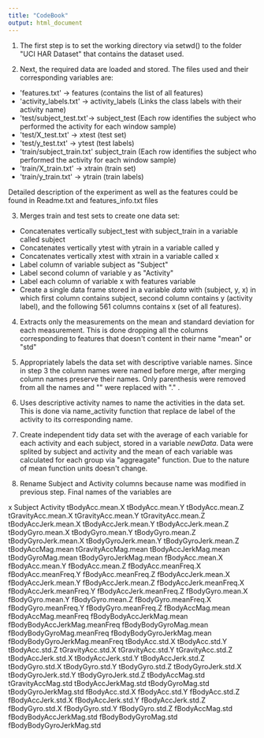 ```yaml
---
title: "CodeBook"
output: html_document
---
```


1. The first step is to set the working directory via setwd() to the folder "UCI HAR Dataset" that contains the dataset used.

2. Next, the required data are loaded and stored. The files used and their corresponding variables are:

  - 'features.txt' -> features (contains the list of all features) 
  - 'activity\_labels.txt' -> activity\_labels (Links the class labels with their activity name)
  - 'test/subject\_test.txt'-> subject\_test (Each row identifies the subject who performed the activity for each window sample)
  - 'test/X_test.txt' -> xtest (test set)
  - 'test/y_test.txt' -> ytest (test labels)
  - 'train/subject\_train.txt' subject\_train (Each row identifies the subject who performed the activity for each window sample)
  - 'train/X_train.txt' -> xtrain (train set)
  - 'train/y_train.txt' -> ytrain (train labels)
  
  Detailed description of the experiment as well as the features could be found in Readme.txt and features_info.txt files
  

3. Merges train and test sets to create one data set:
  * Concatenates vertically subject\_test with subject_train in a variable called subject
  * Concatenates vertically ytest with ytrain in a variable called y
  * Concatenates vertically xtest with xtrain in a variable called x
  * Label column of variable subject as "Subject"
  * Label second column of variable y as "Activity"
  * Label each column of variable x with features variable
  * Create a single data frame stored in a variable _data_ with (subject, y, x) in which first column contains subject, second column contains y (activity label), and the following 561 columns contains x (set of all features).
  
4. Extracts only the measurements on the mean and standard deviation for each measurement. This is done dropping 
all the columns corresponding to features that doesn't content in their name "mean" or "std"

5. Appropriately labels the data set with descriptive variable names. Since in step 3 the column names were named before merge, after merging column names preserve their names. Only parenthesis were removed from all the names and "" were replaced with "." .

6. Uses descriptive activity names to name the activities in the data set. This is done via name_activity function that replace de label of the activity to its corresponding name.

7. Create independent tidy data set with the average of each variable for each activity and each subject, stored in a variable _newData_. Data were splited by subject and activity and the mean of each variable was calculated for each group via "aggreagate" function. Due to the nature of mean function units doesn't change.

8. Rename Subject and Activity columns because name was modified in previous step. Final names of the variables are

x
Subject
Activity
tBodyAcc.mean.X
tBodyAcc.mean.Y
tBodyAcc.mean.Z
tGravityAcc.mean.X
tGravityAcc.mean.Y
tGravityAcc.mean.Z
tBodyAccJerk.mean.X
tBodyAccJerk.mean.Y
tBodyAccJerk.mean.Z
tBodyGyro.mean.X
tBodyGyro.mean.Y
tBodyGyro.mean.Z
tBodyGyroJerk.mean.X
tBodyGyroJerk.mean.Y
tBodyGyroJerk.mean.Z
tBodyAccMag.mean
tGravityAccMag.mean
tBodyAccJerkMag.mean
tBodyGyroMag.mean
tBodyGyroJerkMag.mean
fBodyAcc.mean.X
fBodyAcc.mean.Y
fBodyAcc.mean.Z
fBodyAcc.meanFreq.X
fBodyAcc.meanFreq.Y
fBodyAcc.meanFreq.Z
fBodyAccJerk.mean.X
fBodyAccJerk.mean.Y
fBodyAccJerk.mean.Z
fBodyAccJerk.meanFreq.X
fBodyAccJerk.meanFreq.Y
fBodyAccJerk.meanFreq.Z
fBodyGyro.mean.X
fBodyGyro.mean.Y
fBodyGyro.mean.Z
fBodyGyro.meanFreq.X
fBodyGyro.meanFreq.Y
fBodyGyro.meanFreq.Z
fBodyAccMag.mean
fBodyAccMag.meanFreq
fBodyBodyAccJerkMag.mean
fBodyBodyAccJerkMag.meanFreq
fBodyBodyGyroMag.mean
fBodyBodyGyroMag.meanFreq
fBodyBodyGyroJerkMag.mean
fBodyBodyGyroJerkMag.meanFreq
tBodyAcc.std.X
tBodyAcc.std.Y
tBodyAcc.std.Z
tGravityAcc.std.X
tGravityAcc.std.Y
tGravityAcc.std.Z
tBodyAccJerk.std.X
tBodyAccJerk.std.Y
tBodyAccJerk.std.Z
tBodyGyro.std.X
tBodyGyro.std.Y
tBodyGyro.std.Z
tBodyGyroJerk.std.X
tBodyGyroJerk.std.Y
tBodyGyroJerk.std.Z
tBodyAccMag.std
tGravityAccMag.std
tBodyAccJerkMag.std
tBodyGyroMag.std
tBodyGyroJerkMag.std
fBodyAcc.std.X
fBodyAcc.std.Y
fBodyAcc.std.Z
fBodyAccJerk.std.X
fBodyAccJerk.std.Y
fBodyAccJerk.std.Z
fBodyGyro.std.X
fBodyGyro.std.Y
fBodyGyro.std.Z
fBodyAccMag.std
fBodyBodyAccJerkMag.std
fBodyBodyGyroMag.std
fBodyBodyGyroJerkMag.std
